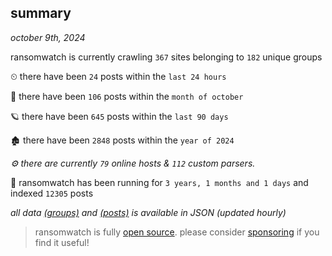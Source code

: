 
## summary
_october 9th, 2024_

ransomwatch is currently crawling `367` sites belonging to `182` unique groups

⏲ there have been `24` posts within the `last 24 hours`

🦈 there have been `106` posts within the `month of october`

🪐 there have been `645` posts within the `last 90 days`

🏚 there have been `2848` posts within the `year of 2024`

_⚙️ there are currently `79` online hosts & `112` custom parsers._

🦕 ransomwatch has been running for `3 years, 1 months and 1 days` and indexed `12305` posts

_all data  [(groups)](http://ransomwhat.telemetry.ltd/groups) and [(posts)](http://ransomwhat.telemetry.ltd/posts) is available in JSON (updated hourly)_

> ransomwatch is fully [open source](https://github.com/joshhighet/ransomwatch#ransomwatch--). please consider [sponsoring](https://github.com/sponsors/joshhighet) if you find it useful!
